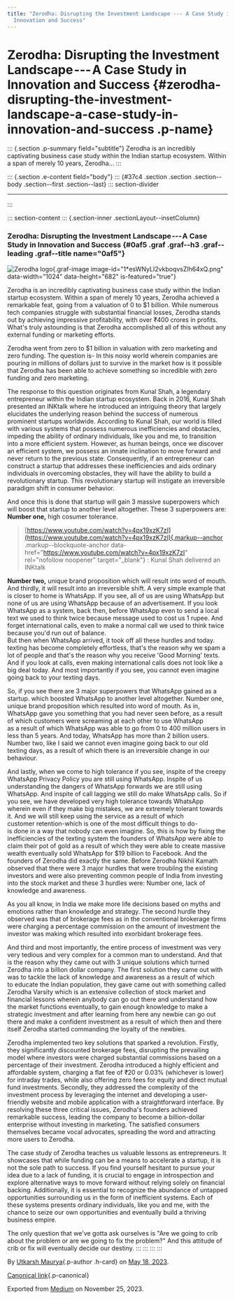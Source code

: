 ```yaml
---
title: "Zerodha: Disrupting the Investment Landscape --- A Case Study in
  Innovation and Success"
---
```


<div>

# Zerodha: Disrupting the Investment Landscape --- A Case Study in Innovation and Success {#zerodha-disrupting-the-investment-landscape-a-case-study-in-innovation-and-success .p-name}

</div>

::: {.section .p-summary field="subtitle"}
Zerodha is an incredibly captivating business case study within the
Indian startup ecosystem. Within a span of merely 10 years, Zerodha...
:::

::: {.section .e-content field="body"}
::: {#37c4 .section .section .section--body .section--first .section--last}
::: section-divider

------------------------------------------------------------------------
:::

::: section-content
::: {.section-inner .sectionLayout--insetColumn}
### Zerodha: Disrupting the Investment Landscape --- A Case Study in Innovation and Success {#0af5 .graf .graf--h3 .graf--leading .graf--title name="0af5"}

![Zerodha
logo](https://cdn-images-1.medium.com/max/800/1*esWNyLI2vkboqvsZlh64xQ.png){.graf-image
image-id="1*esWNyLI2vkboqvsZlh64xQ.png" data-width="1024"
data-height="682" is-featured="true"}

Zerodha is an incredibly captivating business case study within the
Indian startup ecosystem. Within a span of merely 10 years, Zerodha
achieved a remarkable feat, going from a valuation of 0 to \$1 billion.
While numerous tech companies struggle with substantial financial
losses, Zerodha stands out by achieving impressive profitability, with
over ₹400 crores in profits. What's truly astounding is that Zerodha
accomplished all of this without any external funding or marketing
efforts.

Zerodha went from zero to \$1 billion in valuation with zero marketing
and zero funding. The question is- In this noisy world wherein companies
are pouring in millions of dollars just to survive in the market how is
it possible that Zerodha has been able to achieve something so
incredible with zero funding and zero marketing.

The response to this question originates from Kunal Shah, a legendary
entrepreneur within the Indian startup ecosystem. Back in 2016, Kunal
Shah presented an INKtalk where he introduced an intriguing theory that
largely elucidates the underlying reason behind the success of numerous
prominent startups worldwide. According to Kunal Shah, our world is
filled with various systems that possess numerous inefficiencies and
obstacles, impeding the ability of ordinary individuals, like you and
me, to transition into a more efficient system. However, as human
beings, once we discover an efficient system, we possess an innate
inclination to move forward and never return to the previous state.
Consequently, if an entrepreneur can construct a startup that addresses
these inefficiencies and aids ordinary individuals in overcoming
obstacles, they will have the ability to build a revolutionary startup.
This revolutionary startup will instigate an irreversible paradigm shift
in consumer behavior.

And once this is done that startup will gain 3 massive superpowers which
will boost that startup to another level altogether. These 3 superpowers
are: **Number one,** high cosumer tolerance.

> [https://www.youtube.com/watch?v=4px19xzK7zI](https://www.youtube.com/watch?v=4px19xzK7zI){.markup--anchor
> .markup--blockquote-anchor
> data-href="https://www.youtube.com/watch?v=4px19xzK7zI"
> rel="nofollow noopener" target="_blank"} : Kunal Shah delivered an
> INKtalk

**Number two,** unique brand proposition which will result into word of
mouth. And thirdly, it will result into an irreversible shift. A very
simple example that is closer to home is WhatsApp. If you see, all of us
are using WhatsApp but none of us are using WhatsApp because of an
advertisement. If you look WhatsApp as a system, back then, before
WhatsApp even to send a local text we used to think twice because
message used to cost us 1 rupee. And forget international calls, even to
make a normal call we used to think twice because you'd run out of
balance.\
But then when WhatsApp arrived, it took off all these hurdles and
today.\
texting has become completely effortless, that's the reason why we spam
a lot of people and that's the reason why you receive 'Good Morning'
texts.\
And if you look at calls, even making international calls does not look
like a big deal today. And most importantly if you see, you cannot even
imagine going back to your texting days.

So, if you see there are 3 major superpowers that WhatsApp gained as a
startup. which boosted WhatsApp to another level altogether. Number
one,\
unique brand proposition which resulted into word of mouth. As in,
WhatsApp gave you something that you had never seen before, as a result
of which customers were screaming at each other to use WhatsApp\
as a result of which WhatsApp was able to go from 0 to 400 million users
in less than 5 years. And today, WhatsApp has more than 2 billion
users.\
Number two, like I said we cannot even imagine going back to our old
texting days, as a result of which there is an irreversible change in
our behaviour.

And lastly, when we come to high tolerance if you see, inspite of the
creepy WhatsApp Privacy Policy you are still using WhatsApp. Inspite of
us understanding the dangers of WhatsApp forwards we are still using
WhatsApp. And inspite of call lagging we still do make WhatsApp calls.
So if you see, we have developed very high tolerance towards WhatsApp\
wherein even if they make big mistakes, we are extremely tolerant
towards it. And we will still keep using the service as a result of
which\
customer retention-which is one of the most difficult things to do-\
is done in a way that nobody can even imagine. So, this is how by fixing
the inefficiencies of the texting system the founders of WhatsApp were
able to claim their pot of gold as a result of which they were able to
create massive wealth eventually sold WhatsApp for \$19 billion to
Facebook. And the founders of Zerodha did exactly the same. Before
Zerodha Nikhil Kamath observed that there were 3 major hurdles that were
troubling the existing investors and were also preventing common people
of India from investing into the stock market and these 3 hurdles were:
Number one, lack of knowledge and awareness.

As you all know, in India we make more life decisions based on myths and
emotions rather than knowledge and strategy. The second hurdle they
observed was that of brokerage fees as in the conventional brokerage
firms were charging a percentage commission on the amount of investment
the investor was making which resulted into exorbidant brokerage fees.

And third and most importantly, the entire process of investment was
very very tedious and very complex for a common man to understand. And
that is the reason why they came out with 3 unique solutions which
turned Zerodha into a billion dollar company. The first solution they
came out with was to tackle the lack of knowledge and awareness as a
result of which\
to educate the Indian population, they gave came out with something
called Zerodha Varsity which is an extensive collection of stock market
and financial lessons wherein anybody can go out there and understand
how the market functions eventually, to gain enough knowledge to make a
strategic investment and after learning from here any newbie can go out
there and make a confident investment as a result of which then and
there itself Zerodha started commanding the loyalty of the newbies.

Zerodha implemented two key solutions that sparked a revolution.
Firstly, they significantly discounted brokerage fees, disrupting the
prevailing model where investors were charged substantial commissions
based on a percentage of their investment. Zerodha introduced a highly
efficient and affordable system, charging a flat fee of ₹20 or 0.03%
(whichever is lower) for intraday trades, while also offering zero fees
for equity and direct mutual fund investments. Secondly, they addressed
the complexity of the investment process by leveraging the internet and
developing a user-friendly website and mobile application with a
straightforward interface. By resolving these three critical issues,
Zerodha's founders achieved remarkable success, leading the company to
become a billion-dollar enterprise without investing in marketing. The
satisfied consumers themselves became vocal advocates, spreading the
word and attracting more users to Zerodha.

The case study of Zerodha teaches us valuable lessons as entrepreneurs.
It showcases that while funding can be a means to accelerate a startup,
it is not the sole path to success. If you find yourself hesitant to
pursue your idea due to a lack of funding, it is crucial to engage in
introspection and explore alternative ways to move forward without
relying solely on financial backing. Additionally, it is essential to
recognize the abundance of untapped opportunities surrounding us in the
form of inefficient systems. Each of these systems presents ordinary
individuals, like you and me, with the chance to seize our own
opportunities and eventually build a thriving business empire.

The only question that we've gotta ask ourselves is "Are we going to
crib about the problem or are we going to fix the problem?" And this
attitude of crib or fix will eventually decide our destiny.
:::
:::
:::
:::

By [Utkarsh Maurya](https://medium.com/@sankalp.1519){.p-author .h-card}
on [May 18, 2023](https://medium.com/p/205adffb2039).

[Canonical
link](https://medium.com/@sankalp.1519/zerodha-disrupting-the-investment-landscape-a-case-study-in-innovation-and-success-205adffb2039){.p-canonical}

Exported from [Medium](https://medium.com) on November 25, 2023.
